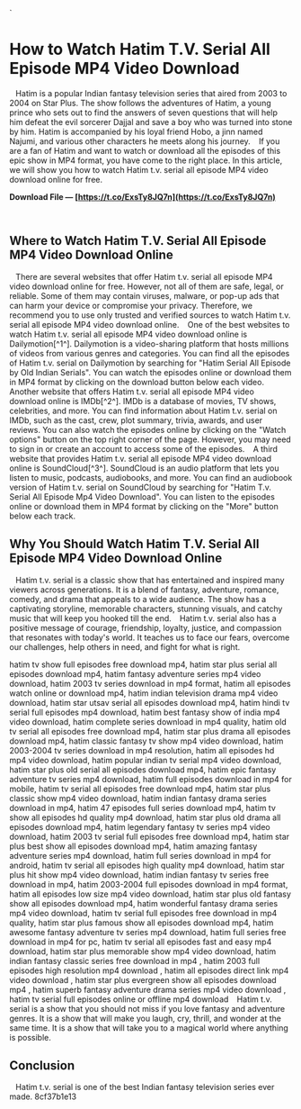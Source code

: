
 `
# How to Watch Hatim T.V. Serial All Episode MP4 Video Download
` `
Hatim is a popular Indian fantasy television series that aired from 2003 to 2004 on Star Plus. The show follows the adventures of Hatim, a young prince who sets out to find the answers of seven questions that will help him defeat the evil sorcerer Dajjal and save a boy who was turned into stone by him. Hatim is accompanied by his loyal friend Hobo, a jinn named Najumi, and various other characters he meets along his journey.
` `
If you are a fan of Hatim and want to watch or download all the episodes of this epic show in MP4 format, you have come to the right place. In this article, we will show you how to watch Hatim t.v. serial all episode MP4 video download online for free.
 
**Download File — [https://t.co/ExsTy8JQ7n](https://t.co/ExsTy8JQ7n)**


` `
## Where to Watch Hatim T.V. Serial All Episode MP4 Video Download Online
` `
There are several websites that offer Hatim t.v. serial all episode MP4 video download online for free. However, not all of them are safe, legal, or reliable. Some of them may contain viruses, malware, or pop-up ads that can harm your device or compromise your privacy. Therefore, we recommend you to use only trusted and verified sources to watch Hatim t.v. serial all episode MP4 video download online.
` `
One of the best websites to watch Hatim t.v. serial all episode MP4 video download online is Dailymotion[^1^]. Dailymotion is a video-sharing platform that hosts millions of videos from various genres and categories. You can find all the episodes of Hatim t.v. serial on Dailymotion by searching for "Hatim Serial All Episode by Old Indian Serials". You can watch the episodes online or download them in MP4 format by clicking on the download button below each video.
` `
Another website that offers Hatim t.v. serial all episode MP4 video download online is IMDb[^2^]. IMDb is a database of movies, TV shows, celebrities, and more. You can find information about Hatim t.v. serial on IMDb, such as the cast, crew, plot summary, trivia, awards, and user reviews. You can also watch the episodes online by clicking on the "Watch options" button on the top right corner of the page. However, you may need to sign in or create an account to access some of the episodes.
` `
A third website that provides Hatim t.v. serial all episode MP4 video download online is SoundCloud[^3^]. SoundCloud is an audio platform that lets you listen to music, podcasts, audiobooks, and more. You can find an audiobook version of Hatim t.v. serial on SoundCloud by searching for "Hatim T.v. Serial All Episode Mp4 Video Download". You can listen to the episodes online or download them in MP4 format by clicking on the "More" button below each track.
` `
## Why You Should Watch Hatim T.V. Serial All Episode MP4 Video Download Online
` `
Hatim t.v. serial is a classic show that has entertained and inspired many viewers across generations. It is a blend of fantasy, adventure, romance, comedy, and drama that appeals to a wide audience. The show has a captivating storyline, memorable characters, stunning visuals, and catchy music that will keep you hooked till the end.
` `
Hatim t.v. serial also has a positive message of courage, friendship, loyalty, justice, and compassion that resonates with today's world. It teaches us to face our fears, overcome our challenges, help others in need, and fight for what is right.
 
hatim tv show full episodes free download mp4,  hatim star plus serial all episodes download mp4,  hatim fantasy adventure series mp4 video download,  hatim 2003 tv series download in mp4 format,  hatim all episodes watch online or download mp4,  hatim indian television drama mp4 video download,  hatim star utsav serial all episodes download mp4,  hatim hindi tv serial full episodes mp4 download,  hatim best fantasy show of india mp4 video download,  hatim complete series download in mp4 quality,  hatim old tv serial all episodes free download mp4,  hatim star plus drama all episodes download mp4,  hatim classic fantasy tv show mp4 video download,  hatim 2003-2004 tv series download in mp4 resolution,  hatim all episodes hd mp4 video download,  hatim popular indian tv serial mp4 video download,  hatim star plus old serial all episodes download mp4,  hatim epic fantasy adventure tv series mp4 download,  hatim full episodes download in mp4 for mobile,  hatim tv serial all episodes free download mp4,  hatim star plus classic show mp4 video download,  hatim indian fantasy drama series download in mp4,  hatim 47 episodes full series download mp4,  hatim tv show all episodes hd quality mp4 download,  hatim star plus old drama all episodes download mp4,  hatim legendary fantasy tv series mp4 video download,  hatim 2003 tv serial full episodes free download mp4,  hatim star plus best show all episodes download mp4,  hatim amazing fantasy adventure series mp4 download,  hatim full series download in mp4 for android,  hatim tv serial all episodes high quality mp4 download,  hatim star plus hit show mp4 video download,  hatim indian fantasy tv series free download in mp4,  hatim 2003-2004 full episodes download in mp4 format,  hatim all episodes low size mp4 video download,  hatim star plus old fantasy show all episodes download mp4,  hatim wonderful fantasy drama series mp4 video download,  hatim tv serial full episodes free download in mp4 quality,  hatim star plus famous show all episodes download mp4,  hatim awesome fantasy adventure tv series mp4 download,  hatim full series free download in mp4 for pc,  hatim tv serial all episodes fast and easy mp4 download,  hatim star plus memorable show mp4 video download,  hatim indian fantasy classic series free download in mp4 ,  hatim 2003 full episodes high resolution mp4 download ,  hatim all episodes direct link mp4 video download ,  hatim star plus evergreen show all episodes download mp4 ,  hatim superb fantasy adventure drama series mp4 video download ,  hatim tv serial full episodes online or offline mp4 download
` `
Hatim t.v. serial is a show that you should not miss if you love fantasy and adventure genres. It is a show that will make you laugh, cry, thrill, and wonder at the same time. It is a show that will take you to a magical world where anything is possible.
` `
## Conclusion
` `
Hatim t.v. serial is one of the best Indian fantasy television series ever made.
 8cf37b1e13
 
